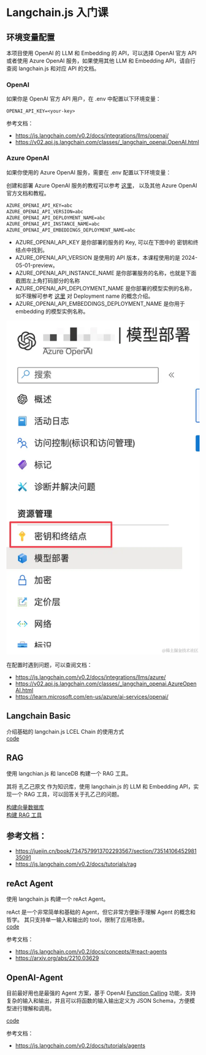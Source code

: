# Langchain.js 入门课

## 环境变量配置

本项目使用 OpenAI 的 LLM 和 Embedding 的 API，可以选择 OpenAI 官方 API 或者使用 Azure OpenAI 服务，如果使用其他 LLM 和 Embedding API，请自行查阅 langchain.js 和对应 API 的文档。

### OpenAI

如果你是 OpenAI 官方 API 用户，在 .env 中配置以下环境变量：

```shell
OPENAI_API_KEY=<your-key>
```

参考文档：

- https://js.langchain.com/v0.2/docs/integrations/llms/openai/
- https://v02.api.js.langchain.com/classes/_langchain_openai.OpenAI.html

### Azure OpenAI

如果你使用的 Azure OpenAI 服务，需要在 .env 配置以下环境变量：

创建和部署 Azure OpenAI 服务的教程可以参考 [这里](https://learn.microsoft.com/en-us/azure/ai-services/openai/how-to/create-resource?pivots=web-portal)， 以及其他 Azure OpenAI 官方文档和教程。

```shell
AZURE_OPENAI_API_KEY=abc
AZURE_OPENAI_API_VERSION=abc
AZURE_OPENAI_API_DEPLOYMENT_NAME=abc
AZURE_OPENAI_API_INSTANCE_NAME=abc
AZURE_OPENAI_API_EMBEDDINGS_DEPLOYMENT_NAME=abc
```

- AZURE_OPENAI_API_KEY 是你部署的服务的 Key, 可以在下图中的 密钥和终结点中找到。
- AZURE_OPENAI_API_VERSION 是使用的 API 版本，本课程使用的是 2024-05-01-preview。
- AZURE_OPENAI_API_INSTANCE_NAME 是你部署服务的名称，也就是下面截图左上角打码部分的名称
- AZURE_OPENAI_API_DEPLOYMENT_NAME 是你部署的模型实例的名称，如不理解可参考 [这里](https://learn.microsoft.com/en-us/azure/ai-services/openai/how-to/create-resource?pivots=web-portal#deploy-a-model) 对 Deployment name 的概念介绍。
- AZURE_OPENAI_API_EMBEDDINGS_DEPLOYMENT_NAME 是你用于 embedding 的模型实例名称。

![Azure OpenAI](./assets/aoai.png)

在配置时遇到问题，可以查阅文档：

- https://js.langchain.com/v0.2/docs/integrations/llms/azure/
- https://v02.api.js.langchain.com/classes/_langchain_openai.AzureOpenAI.html
- https://learn.microsoft.com/en-us/azure/ai-services/openai/

## Langchain Basic

介绍基础的 langchain.js LCEL Chain 的使用方式  
[code](./Langchain-Basic/index.js)

## RAG

使用 langchian.js 和 lanceDB 构建一个 RAG 工具。

其将 孔乙己原文 作为知识库，使用 langchain.js 的 LLM 和 Embedding API，实现一个 RAG 工具，可以回答关于孔乙己的问题。

[构建向量数据库](./RAG/load-and-store-data.js)  
[构建 RAG 工具](./RAG/index.js)

## 参考文档：

- https://juejin.cn/book/7347579913702293567/section/7351410645298135091
- https://js.langchain.com/v0.2/docs/tutorials/rag

## reAct Agent

使用 langchain.js 构建一个 reAct Agent。

reAct 是一个非常简单和基础的 Agent，但它非常方便新手理解 Agent 的概念和哲学。 其只支持单一输入和输出的 tool，限制了应用场景。  
[code](./reAct/index.js)

参考文档：

- https://js.langchain.com/v0.2/docs/concepts/#react-agents
- https://arxiv.org/abs/2210.03629

## OpenAI-Agent

目前最好用也是最强的 Agent 方案，基于 OpenAI [Function Calling](https://platform.openai.com/docs/guides/function-calling) 功能，支持复杂的输入和输出，并且可以将函数的输入输出定义为 JSON Schema，方便模型进行理解和调用。

[code](./OpenAI-Agent/index.js)

参考文档：

- https://js.langchain.com/v0.2/docs/tutorials/agents
